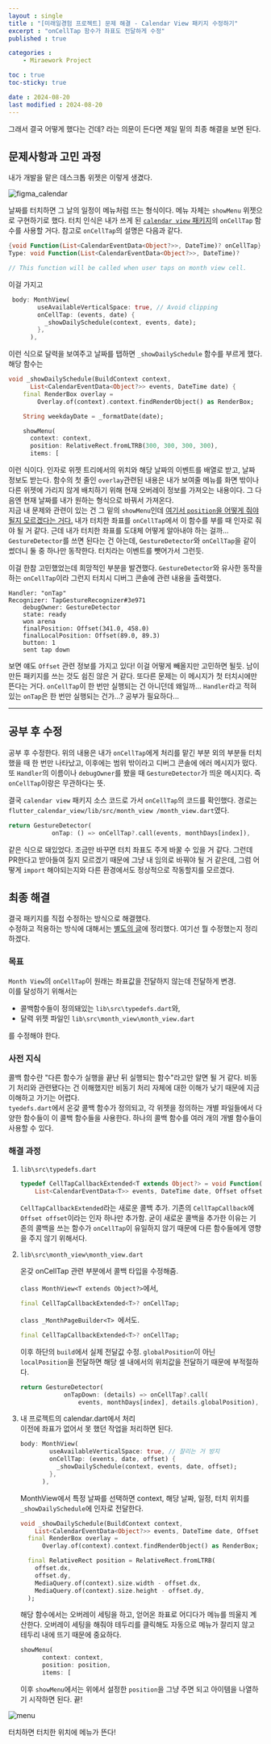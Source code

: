 ```yaml
---
layout : single
title : "[미래일경험 프로젝트] 문제 해결 - Calendar View 패키지 수정하기"
excerpt : "onCellTap 함수가 좌표도 전달하게 수정"
published : true

categories : 
    - Miraework Project

toc : true
toc-sticky: true

date : 2024-08-20
last modified : 2024-08-20
---
```

그래서 결국 어떻게 했다는 건데? 라는 의문이 든다면 제일 밑의 최종 해결을 보면 된다.
## 문제사항과 고민 과정
내가 개발을 맡은 데스크톱 위젯은 이렇게 생겼다.   

![figma_calendar](https://github.com/user-attachments/assets/0058f358-126e-4de2-92cf-3be512c5dfbc)  

날짜를 터치하면 그 날의 일정이 메뉴처럼 뜨는 형식이다. 메뉴 자체는 `showMenu` 위젯으로 구현하기로 했다. 터치 인식은 내가 쓰게 된 [`calendar view` 패키지](https://pub.dev/packages/calendar_view)의 `onCellTap` 함수를 사용할 거다. 참고로 `onCellTap`의 설명은 다음과 같다.
```dart
{void Function(List<CalendarEventData<Object?>>, DateTime)? onCellTap}
Type: void Function(List<CalendarEventData<Object?>>, DateTime)?

// This function will be called when user taps on month view cell.
```
이걸 가지고 
```dart
 body: MonthView(
        useAvailableVerticalSpace: true, // Avoid clipping
        onCellTap: (events, date) {
          _showDailySchedule(context, events, date);
        },
      ),
```
이런 식으로 달력을 보여주고 날짜를 탭하면 `_showDailySchedule` 함수를 부르게 했다. 해당 함수는 
```dart
void _showDailySchedule(BuildContext context,
      List<CalendarEventData<Object?>> events, DateTime date) {
    final RenderBox overlay =
        Overlay.of(context).context.findRenderObject() as RenderBox;

    String weekdayDate = _formatDate(date);

    showMenu(
      context: context,
      position: RelativeRect.fromLTRB(300, 300, 300, 300),
      items: [
```
이런 식이다. 인자로 위젯 트리에서의 위치와 해당 날짜의 이벤트를 배열로 받고, 날짜 정보도 받는다. 함수의 첫 줄인 `overlay`관련된 내용은 내가 보여줄 메뉴를 화면 밖이나 다른 위젯에 가리지 않게 배치하기 위해 현재 오버레이 정보를 가져오는 내용이다. 그 다음엔 현재 날짜를 내가 원하는 형식으로 바꿔서 가져온다.  
지금 내 문제와 관련이 있는 건 그 밑의 `showMenu`인데 <u>여기서 `position`을 어떻게 줘야 될지 모르겠다는 거다.</u> 내가 터치한 좌표를 `onCellTap`에서 이 함수를 부를 때 인자로 줘야 될 거 같다. 근데 내가 터치한 좌표를 도대체 어떻게 알아내야 하는 걸까... `GestureDetector`를 쓰면 된다는 건 아는데, `GestureDetector`와 `onCellTap`을 같이 썼더니 둘 중 하나만 동작한다. 터치라는 이벤트를 뺏어가서 그런듯.  

이걸 한참 고민했었는데 희망적인 부분을 발견했다. `GestureDetector`와 유사한 동작을 하는 `onCellTap`이라 그런지 터치시 디버그 콘솔에 관련 내용을 출력했다.  
```debug console
Handler: "onTap"
Recognizer: TapGestureRecognizer#3e971
    debugOwner: GestureDetector
    state: ready
    won arena
    finalPosition: Offset(341.0, 458.0)
    finalLocalPosition: Offset(89.0, 89.3)
    button: 1
    sent tap down
```
보면 얘도 `Offset` 관련 정보를 가지고 있다! 이걸 어떻게 빼올지만 고민하면 될듯. 남이 만든 패키지를 쓰는 것도 쉽진 않은 거 같다. 또다른 문제는 이 메시지가 첫 터치시에만 뜬다는 거다. `onCellTap`이 한 번만 실행되는 건 아니던데 왜일까... `Handler`라고 적혀있는 `onTap`은 한 번만 실행되는 건가...? 공부가 필요하다... 

<hr>

## 공부 후 수정
공부 후 수정한다. 위의 내용은 내가 `onCellTap`에게 처리를 맡긴 부분 외의 부분들 터치했을 때 한 번만 나타났고, 이후에는 범위 밖이라고 디버그 콘솔에 에러 메시지가 떴다. 또 `Handler`의 이름이나 `debugOwner`를 봤을 때 `GestureDetector`가 띄운 메시지다. 즉 `onCellTap`이랑은 무관하다는 뜻.  

결국 `calendar view` 패키지 소스 코드로 가서 `onCellTap`의 코드를 확인했다. 경로는 `flutter_calendar_view/lib/src/month_view
/month_view.dart`였다. 
```dart
return GestureDetector(
            onTap: () => onCellTap?.call(events, monthDays[index]),
```
같은 식으로 돼있었다. 조금만 바꾸면 터치 좌표도 주게 바꿀 수 있을 거 같다. 그런데 PR한다고 받아들여 질지 모르겠기 때문에 그냥 내 임의로 바꿔야 될 거 같은데, 그럼 어떻게 `import` 해야되는지와 다른 환경에서도 정상적으로 작동할지를 모르겠다. 

## 최종 해결
결국 패키지를 직접 수정하는 방식으로 해결했다.  
수정하고 적용하는 방식에 대해서는 [별도의 글](https://unvictory2.github.io/miraework%20project/customizing-package/)에 정리했다. 여기선 뭘 수정했는지 정리하겠다.

### 목표
`Month View`의 `onCellTap`이 원래는 좌표값을 전달하지 않는데 전달하게 변경.  
이를 달성하기 위해서는 
- 콜백함수들이 정의돼있는 `lib\src\typedefs.dart`와, 
- 달력 위젯 파일인 `lib\src\month_view\month_view.dart`  

를 수정해야 한다. 

### 사전 지식
콜백 함수란 "다른 함수가 실행을 끝난 뒤 실행되는 함수"라고만 알면 될 거 같다. 비동기 처리와 관련됐다는 건 이해했지만 비동기 처리 자체에 대한 이해가 낮기 때문에 지금 이해하고 가기는 어렵다.  
`tyedefs.dart`에서 온갖 콜백 함수가 정의되고, 각 위젯을 정의하는 개별 파일들에서 다양한 함수들이 이 콜백 함수들을 사용한다. 하나의 콜백 함수를 여러 개의 개별 함수들이 사용할 수 있다.  

### 해결 과정

1. `lib\src\typedefs.dart`
    ```dart
    typedef CellTapCallbackExtended<T extends Object?> = void Function(
        List<CalendarEventData<T>> events, DateTime date, Offset offset);
    ```
    `CellTapCallbackExtended`라는 새로운 콜백 추가. 기존의 `CellTapCallback`에 `Offset offset`이라는 인자 하나만 추가함. 굳이 새로운 콜백을 추가한 이유는 기존의 콜백을 쓰는 함수가 `onCellTap`이 유일하지 않기 때문에 다른 함수들에게 영향을 주지 않기 위해서다.

2. `lib\src\month_view\month_view.dart`  

    온갖 onCellTap 관련 부분에서 콜백 타입을 수정해줌.  

    `class MonthView<T extends Object?>`에서, 
    ```dart
    final CellTapCallbackExtended<T>? onCellTap;
    ```

    `class _MonthPageBuilder<T> `에서도.
    ```dart
    final CellTapCallbackExtended<T>? onCellTap;
    ```

    이후 하단의 `build`에서 실제 전달값 수정. `globalPosition`이 아닌 `localPosition`을 전달하면 해당 셀 내에서의 위치값을 전달하기 때문에 부적절하다.
    ```dart
    return GestureDetector(
                onTapDown: (details) => onCellTap?.call(
                    events, monthDays[index], details.globalPosition), 
    ```
3. 내 프로젝트의 calendar.dart에서 처리  
   이전에 좌표가 없어서 못 했던 작업을 처리하면 된다.
    ```dart
    body: MonthView(
            useAvailableVerticalSpace: true, // 잘리는 거 방지
            onCellTap: (events, date, offset) {
              _showDailySchedule(context, events, date, offset);
            },
          ),
    ```
    MonthView에서 특정 날짜를 선택하면 context, 해당 날짜, 일정, 터치 위치를 `_showDailySchedule`에 인자로 전달한다.
    ```dart
    void _showDailySchedule(BuildContext context,
        List<CalendarEventData<Object?>> events, DateTime date, Offset offset) {
      final RenderBox overlay =
          Overlay.of(context).context.findRenderObject() as RenderBox;

      final RelativeRect position = RelativeRect.fromLTRB(
        offset.dx,
        offset.dy,
        MediaQuery.of(context).size.width - offset.dx,
        MediaQuery.of(context).size.height - offset.dy,
      );
    ```
    해당 함수에서는 오버레이 세팅을 하고, 얻어온 좌표로 어디다가 메뉴를 띄울지 계산한다. 오버레이 세팅을 해줘야 테두리를 클릭해도 자동으로 메뉴가 잘리지 않고 테두리 내에 뜨기 때문에 중요하다.
    ```dart
    showMenu(
          context: context,
          position: position,
          items: [
    ```
    이후 `showMenu`에서는 위에서 설정한 `position`을 그냥 주면 되고 아이템을 나열하기 시작하면 된다. 끝!

![menu](https://github.com/user-attachments/assets/a7567374-e7dd-4a39-a34f-54a77bd80f82)

터치하면 터치한 위치에 메뉴가 뜬다!